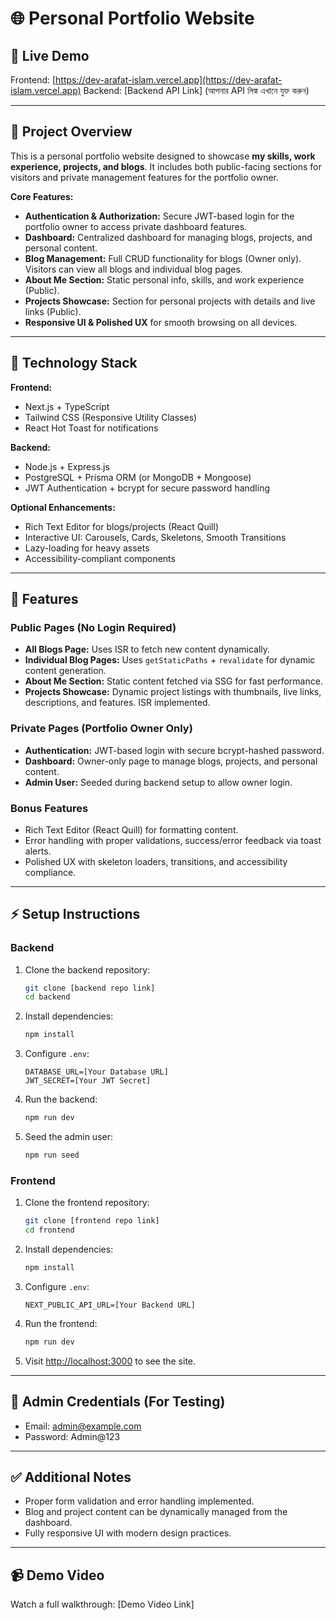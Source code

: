 

# 🌐  Personal Portfolio Website

## 🔗 Live Demo

Frontend: [https://dev-arafat-islam.vercel.app](https://dev-arafat-islam.vercel.app)
Backend: [Backend API Link] (আপনার API লিঙ্ক এখানে যুক্ত করুন)

---

## 📌 Project Overview

This is a personal portfolio website designed to showcase **my skills, work experience, projects, and blogs**. It includes both public-facing sections for visitors and private management features for the portfolio owner.

**Core Features:**

* **Authentication & Authorization:** Secure JWT-based login for the portfolio owner to access private dashboard features.
* **Dashboard:** Centralized dashboard for managing blogs, projects, and personal content.
* **Blog Management:** Full CRUD functionality for blogs (Owner only). Visitors can view all blogs and individual blog pages.
* **About Me Section:** Static personal info, skills, and work experience (Public).
* **Projects Showcase:** Section for personal projects with details and live links (Public).
* **Responsive UI & Polished UX** for smooth browsing on all devices.

---

## 🧰 Technology Stack

**Frontend:**

* Next.js + TypeScript
* Tailwind CSS (Responsive Utility Classes)
* React Hot Toast for notifications

**Backend:**

* Node.js + Express.js
* PostgreSQL + Prisma ORM (or MongoDB + Mongoose)
* JWT Authentication + bcrypt for secure password handling

**Optional Enhancements:**

* Rich Text Editor for blogs/projects (React Quill)
* Interactive UI: Carousels, Cards, Skeletons, Smooth Transitions
* Lazy-loading for heavy assets
* Accessibility-compliant components

---

## 📂 Features

### Public Pages (No Login Required)

* **All Blogs Page:** Uses ISR to fetch new content dynamically.
* **Individual Blog Pages:** Uses `getStaticPaths` + `revalidate` for dynamic content generation.
* **About Me Section:** Static content fetched via SSG for fast performance.
* **Projects Showcase:** Dynamic project listings with thumbnails, live links, descriptions, and features. ISR implemented.

### Private Pages (Portfolio Owner Only)

* **Authentication:** JWT-based login with secure bcrypt-hashed password.
* **Dashboard:** Owner-only page to manage blogs, projects, and personal content.
* **Admin User:** Seeded during backend setup to allow owner login.

### Bonus Features

* Rich Text Editor (React Quill) for formatting content.
* Error handling with proper validations, success/error feedback via toast alerts.
* Polished UX with skeleton loaders, transitions, and accessibility compliance.

---

## ⚡ Setup Instructions

### Backend

1. Clone the backend repository:

   ```bash
   git clone [backend repo link]
   cd backend
   ```
2. Install dependencies:

   ```bash
   npm install
   ```
3. Configure `.env`:

   ```env
   DATABASE_URL=[Your Database URL]
   JWT_SECRET=[Your JWT Secret]
   ```
4. Run the backend:

   ```bash
   npm run dev
   ```
5. Seed the admin user:

   ```bash
   npm run seed
   ```

### Frontend

1. Clone the frontend repository:

   ```bash
   git clone [frontend repo link]
   cd frontend
   ```
2. Install dependencies:

   ```bash
   npm install
   ```
3. Configure `.env`:

   ```env
   NEXT_PUBLIC_API_URL=[Your Backend URL]
   ```
4. Run the frontend:

   ```bash
   npm run dev
   ```
5. Visit [http://localhost:3000](http://localhost:3000) to see the site.

---

## 👤 Admin Credentials (For Testing)

* Email: [admin@example.com](mailto:admin@example.com)
* Password: Admin@123

---

## ✅ Additional Notes

* Proper form validation and error handling implemented.
* Blog and project content can be dynamically managed from the dashboard.
* Fully responsive UI with modern design practices.

---

## 📹 Demo Video

Watch a full walkthrough: [Demo Video Link]


